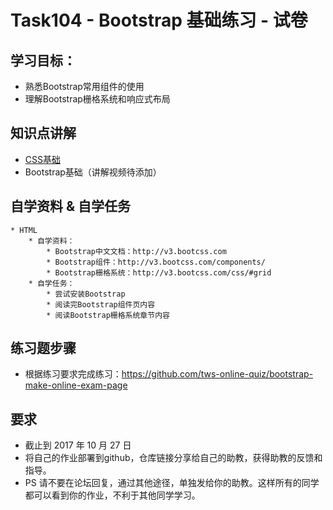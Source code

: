# Task104 - Bootstrap 基础练习 - 试卷

## 学习目标：
* 熟悉Bootstrap常用组件的使用
* 理解Bootstrap栅格系统和响应式布局

## 知识点讲解
* [CSS基础](https://s3.cn-north-1.amazonaws.com.cn/tws-courses-resource/CSS%E5%9F%BA%E7%A1%80.mp4)
* Bootstrap基础（讲解视频待添加）

## 自学资料 & 自学任务
	* HTML
		* 自学资料：
			* Bootstrap中文文档：http://v3.bootcss.com
			* Bootstrap组件：http://v3.bootcss.com/components/
			* Bootstrap栅格系统：http://v3.bootcss.com/css/#grid
		* 自学任务：
			* 尝试安装Bootstrap
			* 阅读完Bootstrap组件页内容
			* 阅读Bootstrap栅格系统章节内容

## 练习题步骤
* 根据练习要求完成练习：https://github.com/tws-online-quiz/bootstrap-make-online-exam-page

## 要求
* 截止到 2017 年 10 月 27 日
* 将自己的作业部署到github，仓库链接分享给自己的助教，获得助教的反馈和指导。
* PS 请不要在论坛回复，通过其他途径，单独发给你的助教。这样所有的同学都可以看到你的作业，不利于其他同学学习。